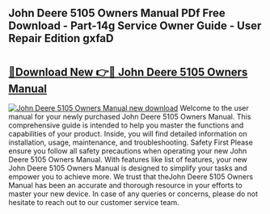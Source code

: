 ## John Deere 5105 Owners Manual PDf Free Download - Part-14g Service Owner Guide - User Repair Edition gxfaD

# <h2><a href="http://bc92181.oget.top/?id=John+Deere+5105+Owners+Manual">🔗Download New 👉🔴 John Deere 5105 Owners Manual</a></h2>

[![John Deere 5105 Owners Manual new download](https://i.imgur.com/5g1atiW.png)](http://bc92181.oget.top/?id=John+Deere+5105+Owners+Manual)
Welcome to the user manual for your newly purchased John Deere 5105 Owners Manual. This comprehensive guide is intended to help you master the functions and capabilities of your product. Inside, you will find detailed information on installation, usage, maintenance, and troubleshooting. Safety First Please ensure you follow all safety precautions when operating your new John Deere 5105 Owners Manual. With features like list of features, your new John Deere 5105 Owners Manual is designed to simplify your tasks and empower you to achieve more. We trust that theJohn Deere 5105 Owners Manual has been an accurate and thorough resource in your efforts to master your new device. In case of any queries or concerns, please do not hesitate to reach out to our customer service team.
